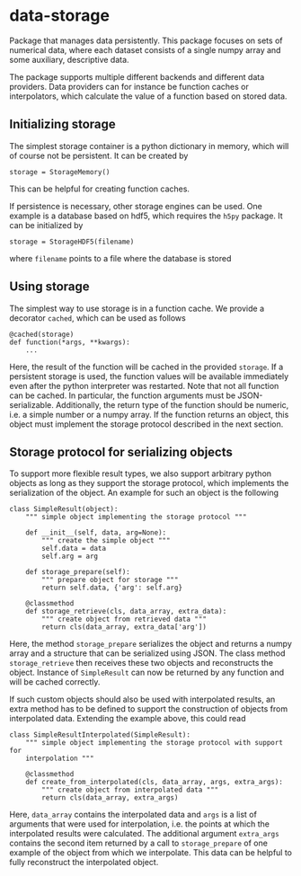 # data-storage
Package that manages data persistently. This package focuses on sets of
numerical data, where each dataset consists of a single numpy array and some
auxiliary, descriptive data. 

The package supports multiple different backends and different data providers.
Data providers can for instance be function caches or interpolators, which
calculate the value of a function based on stored data.

## Initializing storage

The simplest storage container is a python dictionary in memory, which will of 
course not be persistent. It can be created by

    storage = StorageMemory()
    
This can be helpful for creating function caches.

If persistence is necessary, other storage engines can be used. One example is
a database based on hdf5, which requires the `h5py` package. It can be
initialized by

    storage = StorageHDF5(filename)
    
where `filename` points to a file where the database is stored


## Using storage

The simplest way to use storage is in a function cache. We provide a decorator
`cached`, which can be used as follows

    @cached(storage)
    def function(*args, **kwargs):
        ...
        
Here, the result of the function will be cached in the provided `storage`. If
a persistent storage is used, the function values will be available immediately
even after the python interpreter was restarted. Note that not all function
can be cached. In particular, the function arguments must be JSON-serializable.
Additionally, the return type of the function should be numeric, i.e. a simple
number or a numpy array. If the function returns an object, this object must
implement the storage protocol described in the next section.


## Storage protocol for serializing objects

To support more flexible result types, we also support arbitrary python objects
as long as they support the storage protocol, which implements the serialization
of the object. An example for such an object is the following 

    class SimpleResult(object):
        """ simple object implementing the storage protocol """
         
        def __init__(self, data, arg=None):
            """ create the simple object """
            self.data = data
            self.arg = arg
            
        def storage_prepare(self):
            """ prepare object for storage """
            return self.data, {'arg': self.arg}
        
        @classmethod
        def storage_retrieve(cls, data_array, extra_data):
            """ create object from retrieved data """
            return cls(data_array, extra_data['arg'])

Here, the method `storage_prepare` serializes the object and returns a numpy
array and a structure that can be serialized using JSON. The class method
`storage_retrieve` then receives these two objects and reconstructs the object.
Instance of `SimpleResult` can now be returned by any function and will be
cached correctly.

If such custom objects should also be used with interpolated results, an extra
method has to be defined to support the construction of objects from 
interpolated data. Extending the example above, this could read

    class SimpleResultInterpolated(SimpleResult):
        """ simple object implementing the storage protocol with support for
        interpolation """
            
        @classmethod
        def create_from_interpolated(cls, data_array, args, extra_args):
            """ create object from interpolated data """
            return cls(data_array, extra_args)

Here, `data_array` contains the interpolated data and `args` is a list of 
arguments that were used for interpolation, i.e. the points at which the
interpolated results were calculated. The additional argument `extra_args`
contains the second item returned by a call to `storage_prepare` of one example
of the object from which we interpolate. This data can be helpful to fully
reconstruct the interpolated object.
